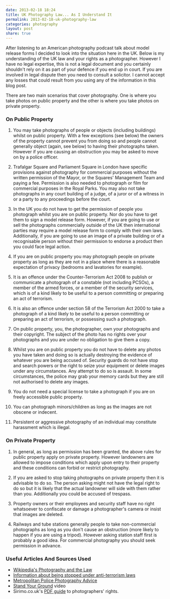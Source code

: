```yaml
---
date: 2013-02-18 18:24
title: UK Photography Law... As I Understand It
permalink: 2013-02-18-uk-photography-law
categories: photography
layout: post
share: true
---
```


After listening to an American photography podcast talk about model release forms I decided to look into the situation here in the UK. Below is my understanding of the UK law and your rights as a photographer. However I have no legal expertise, this is not a legal document and you certainly shouldn't rely on it as part of your defence if you end up in court. If you are involved in legal dispute then you need to consult a solicitor. I cannot accept any losses that could result from you using any of the information in this blog post.

There are two main scenarios that cover photography. One is where you take photos on public property and the other is where you take photos on private property.

### On Public Property

1. You may take photographs of people or objects (including buildings) whilst on public property. With a few exceptions (see below) the owners of the property cannot prevent you from doing so and people cannot generally object (again, see below) to having their photographs taken. However if you are causing an obstruction you may be asked to move on by a police officer.

2. Trafalgar Square and Parliament Square in London have specific provisions against photography for commercial purposes without the written permission of the Mayor, or the Squares' Management Team and paying a fee. Permission is also needed to photograph or film for commercial purposes in the Royal Parks. You may also not take photographs in any court building of a judge, of a juror or of a witness in or a party to any proceedings before the court.

3. In the UK you do not have to get the permission of people you photograph whilst you are on public property. Nor do you have to get them to sign a model release form. However, if you are going to use or sell the photographs commercially outside of the UK then international parties may require a model release form to comply with their own laws. Additionally, if you are going to use an image of a private building or of a recognisable person without their permission to endorse a product then you could face legal action.

4. If you are on public property you may photograph people on private property as long as they are not in a place where there is a reasonable expectation of privacy (bedrooms and lavatories for example).

5. It is an offence under the Counter-Terrorism Act 2008 to publish or communicate a photograph of a constable (not including PCSOs), a member of the armed forces, or a member of the security services, which is of a kind likely to be useful to a person committing or preparing an act of terrorism.

6. It is also an offence under section 58 of the Terrorism Act 2000 to take a photograph of a kind likely to be useful to a person committing or preparing an act of terrorism, or possessing such a photograph.

7. On public property, you, the photographer, own your photographs and their copyright. The subject of the photo has no rights over your photographs and you are under no obligation to give them a copy.

8. Whilst you are on public property you do not have to delete any photos you have taken and doing so is actually destroying the evidence of whatever you are being accused of. Security guards do not have stop and search powers or the right to seize your equipment or delete images under any circumstances. Any attempt to do so is assault. In some circumstances, the police may grab your memory cards but they are still not authorised to delete any images.

9. You do not need a special license to take a photograph if you are on freely accessible public property.

10. You can photograph minors/children as long as the images are not obscene or indecent.

11. Persistent or aggressive photography of an individual may constitute harassment which is illegal.

### On Private Property

1. In general, as long as permission has been granted, the above rules for public property apply on private property. However landowners are allowed to impose conditions which apply upon entry to their property and these conditions can forbid or restrict photography.

2. If you are asked to stop taking photographs on private property then it is advisable to do so. The person asking might not have the legal right to do so but it is likely that the actual landowner will side with them rather than you. Additionally you could be accused of trespass.

3. Property owners or their employees and security staff have no right whatsoever to confiscate or damage a photographer's camera or insist that images are deleted.

4. Railways and tube stations generally people to take non-commercial photographs as long as you don't cause an obstruction (more likely to happen if you are using a tripod). However asking station staff first is probably a good idea. For commercial photography you should seek permission in advance.


### Useful Articles And Sources Used

* [Wikipedia's Photography and the Law](http://en.wikipedia.org/wiki/Photography_and_the_law)
* [Information about being stopped under anti-terrorism laws](http://www.urban75.org/photos/photographers-rights-anti-terrorism.html)
* [Metropolitan Police Photography Advice](http://www.met.police.uk/about/photography.htm)
* [Stand Your Ground](http://lfph.org/diary/stand-your-ground) video
* Sirimo.co.uk's [PDF guide](http://www.sirimo.co.uk/2009/05/14/uk-photographers-rights-v2) to photographers' rights.

